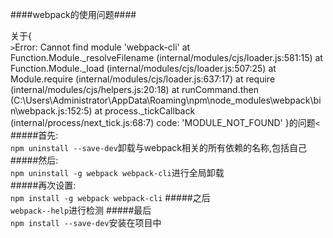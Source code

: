 ####webpack的使用问题####

关于{ <br>
	`>`Error: Cannot find module 'webpack-cli'
    at Function.Module._resolveFilename (internal/modules/cjs/loader.js:581:15)
    at Function.Module._load (internal/modules/cjs/loader.js:507:25)
    at Module.require (internal/modules/cjs/loader.js:637:17)
    at require (internal/modules/cjs/helpers.js:20:18)
    at runCommand.then (C:\Users\Administrator\AppData\Roaming\npm\node_modules\webpack\bin\webpack.js:152:5)
    at process._tickCallback (internal/process/next_tick.js:68:7) code: 'MODULE_NOT_FOUND' }的问题`<`<br>
#####首先:<br>
`npm uninstall --save-dev`卸载与webpack相关的所有依赖的名称,包括自己<br>
#####然后:<br>
`npm uninstall -g webpack webpack-cli`进行全局卸载<br>
#####再次设置:<br>
`npm install -g webpack webpack-cli`
#####之后<br>
`webpack--help`进行检测
#####最后<br>
`npm install --save-dev`安装在项目中